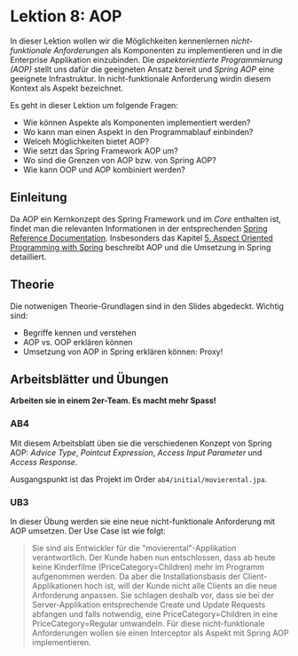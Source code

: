 # Lektion 8: AOP
In dieser Lektion wollen wir die Möglichkeiten kennenlernen *nicht-funktionale Anforderungen* als Komponenten zu implementieren und in die Enterprise Applikation einzubinden. Die *aspektorientierte Programmierung (AOP)* stellt uns dafür die geeigneten Ansatz bereit und *Spring AOP* eine geeignete Infrastruktur. In nicht-funktionale Anforderung wirdin diesem Kontext als Aspekt bezeichnet.

Es geht in dieser Lektion um folgende Fragen:
- Wie können Aspekte als Komponenten implementiert werden?
- Wo kann man einen Aspekt in den Programmablauf einbinden?
- Welceh Möglichkeiten bietet AOP?
- Wie setzt das Spring Framework AOP um?
- Wo sind die Grenzen von AOP bzw. von Spring AOP?
- Wie kann OOP und AOP kombiniert werden?

## Einleitung
Da AOP ein Kernkonzept des Spring Framework und im *Core* enthalten ist, findet man die relevanten Informationen in der entsprechenden [Spring Reference Documentation](https://docs.spring.io/spring-framework/docs/current/spring-framework-reference/index.html). Insbesonders das Kapitel [5. Aspect Oriented Programming with Spring](https://docs.spring.io/spring-framework/docs/current/spring-framework-reference/core.html#aop) beschreibt AOP und die Umsetzung in Spring detailliert.

## Theorie
Die notwenigen Theorie-Grundlagen sind in den Slides abgedeckt. Wichtig sind:
- Begriffe kennen und verstehen
- AOP vs. OOP erklären können
- Umsetzung von AOP in Spring erklären können: Proxy!

## Arbeitsblätter und Übungen
**Arbeiten sie in einem 2er-Team. Es macht mehr Spass!**

### AB4
Mit diesem Arbeitsblatt üben sie die verschiedenen Konzept von Spring AOP: *Advice Type*, *Pointcut Expression*, *Access Input Parameter* und *Access Response*. 

Ausgangspunkt ist das Projekt im Order `ab4/initial/movierental.jpa`.

### UB3
In dieser Übung werden sie eine neue nicht-funktionale Anforderung mit AOP umsetzen. Der Use Case ist wie folgt:

> Sie sind als Entwickler für die "movierental"-Applikation verantwortlich. Der Kunde haben nun entschlossen, dass ab heute keine Kinderfilme (PriceCategory=Children) mehr im Programm aufgenommen werden. Da aber die Installationsbasis der Client-Applikationen hoch ist, will der Kunde nicht alle Clients an die neue Anforderung anpassen. Sie schlagen deshalb vor, dass sie bei der Server-Applikation entsprechende Create und Update Requests abfangen und falls notwendig, eine PriceCategory=Children in eine PriceCategory=Regular umwandeln. Für diese nicht-funktionale Anforderungen wollen sie einen Interceptor als Aspekt mit Spring AOP implementieren.
